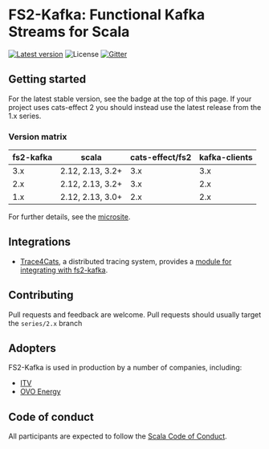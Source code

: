 # FS2-Kafka: Functional Kafka Streams for Scala

[![Latest version](https://index.scala-lang.org/fd4s/fs2-kafka/fs2-kafka/latest.svg?style=flat)](https://index.scala-lang.org/fd4s/fs2-kafka/fs2-kafka)
![License](https://img.shields.io/github/license/fd4s/fs2-kafka)
[![Gitter](https://img.shields.io/gitter/room/fd4s/fs2-kafka)](https://gitter.im/fd4s/fs2-kafka)

## Getting started

For the latest stable version, see the badge at the top of this page. If your project uses cats-effect 2 you should instead use the latest release from the 1.x series.

### Version matrix
|fs2-kafka|scala|cats-effect/fs2|kafka-clients|
|---------|-----|---------------|-------------|
|3.x|2.12, 2.13, 3.2+|3.x|3.x|
|2.x|2.12, 2.13, 3.2+|3.x|2.x|
|1.x|2.12, 2.13, 3.0+|2.x|2.x|

For further details, see the [microsite](https://fd4s.github.io/fs2-kafka/docs/overview).

## Integrations

- [Trace4Cats](https://github.com/trace4cats/trace4cats), a distributed tracing system, provides a [module for integrating with fs2-kafka](https://github.com/trace4cats/trace4cats-kafka). 

## Contributing

Pull requests and feedback are welcome. Pull requests should usually target the `series/2.x` branch

## Adopters

FS2-Kafka is used in production by a number of companies, including:
- [ITV](https://github.com/itv)
- [OVO Energy](https://github.com/ovotech)

## Code of conduct

All participants are expected to follow the [Scala Code of Conduct](https://www.scala-lang.org/conduct/).
